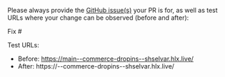 Please always provide the [GitHub issue(s)](../issues) your PR is for, as well as test URLs where your change can be observed (before and after):

Fix #<gh-issue-id>

Test URLs:
- Before: https://main--commerce-dropins--shselvar.hlx.live/
- After: https://<branch>--commerce-dropins--shselvar.hlx.live/
